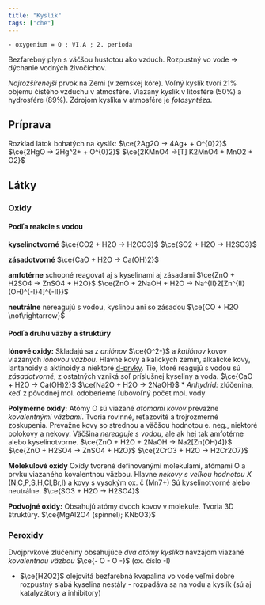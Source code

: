 ```yaml
---
title: "Kyslík"
tags: ["che"]
---
```


`- oxygenium = O ; VI.A ; 2. perioda`

Bezfarebný plyn s väčšou hustotou ako vzduch.
Rozpustný vo vode -> dýchanie vodných živočíchov.

*Najrozšírenejši* prvok na Zemi (v zemskej kôre).
Voľný kyslík tvorí 21% objemu čistého vzduchu v atmosfére.
Viazaný kyslík v litosfére (50%) a hydrosfére (89%).
Zdrojom kyslíka v atmosfére je *fotosyntéza*.

## Príprava
Rozklad látok bohatých na kyslík:
$\ce{2Ag2O -> 4Ag+ + O^{0}2}$
$\ce{2HgO -> 2Hg^2+ + O^{0}2}$
$\ce{2KMnO4 ->[T] K2MnO4 + MnO2 + O2}$

## Látky
### Oxidy
#### Podľa reakcie s vodou
**kyselinotvorné**
$\ce{CO2 + H2O -> H2CO3}$
$\ce{SO2 + H2O -> H2SO3}$

**zásadotvorné**
$\ce{CaO + H2O -> Ca(OH)2}$

**amfotérne**
schopné reagovať aj s kyselinami aj zásadami
$\ce{ZnO + H2SO4 -> ZnSO4 + H2O}$
$\ce{ZnO + 2NaOH + H2O -> Na^{II}2[Zn^{II}(OH)^{-I}4]^{-II}}$

**neutrálne**
nereagujú s vodou, kyslinou ani so zásadou
$\ce{CO + H2O \not\rightarrow}$

#### Podľa druhu väzby a štruktúry

**Iónové oxidy:**
Skladajú sa z *aniónov* $\ce{O^2-}$ a *katiónov* kovov viazaných *iónovou väzbou*.
Hlavne kovy alkalických zemín, alkalické kovy, lantanoidy a aktinoidy a niektoré [d-prvky](prvky-d-bloku.md).
Tie, ktoré reagujú s vodou sú *zásadotvorné*, z ostatných vzniká soľ príslušnej kyseliny a voda.
$\ce{CaO + H2O -> Ca(OH)2}$
$\ce{Na2O + H2O -> 2NaOH}$ *
*Anhydrid:* zlúčenina, keď z pôvodnej mol. odoberieme ľubovoľný počet mol. vody

**Polymérne oxidy:**
Atómy O sú viazané *atómami kovov* prevažne *kovalentnými väzbami*.
Tvoria rovinné, reťazovité a trojrozmerné zoskupenia.
Prevažne kovy so strednou a väčšou hodnotou e. neg., niektoré polokovy a nekovy.
Väčšina *nereaguje s vodou*, ale ak hej tak amfotérne alebo kyselinotvorne.
$\ce{ZnO + H2O + 2NaOH -> Na2[Zn(OH)4]}$
$\ce{ZnO + H2SO4 -> ZnSO4 + H2O}$
$\ce{2CrO3 + H2O -> H2Cr2O7}$

**Molekulové oxidy**
Oxidy tvorené definovanými molekulami, atómami O a prvku viazaného kovalentnou väzbou.
Hlavne *nekovy s veľkou hodnotou X*  (N,C,P,S,H,Cl,Br,I) a kovy s vysokým ox. č (Mn7+)
Sú kyselinotvorné alebo neutrálne.
$\ce{SO3 + H2O -> H2SO4}$

**Podvojné oxidy:**
Obsahujú atómy dvoch kovov v molekule.
Tvoria 3D štruktúry.
$\ce{MgAl2O4 (spinnel); KNbO3}$

### Peroxidy
Dvojprvkové zlúčeniny obsahujúce *dva atómy kyslíka* navzájom viazané *kovalentnou väzbou* $\ce{- O - O -}$ (ox. číslo -I)

- $\ce{H2O2}$
olejovitá bezfarebná kvapalina
vo vode veľmi dobre rozpustný
slabá kyselina
nestály - rozpadáva sa na vodu a kyslík (sú aj katalyzátory a inhibítory)


